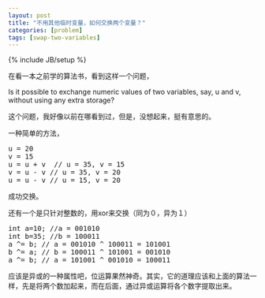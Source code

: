 ```yaml
---
layout: post
title: "不用其他临时变量，如何交换两个变量？"
categories: [problem]
tags: [swap-two-variables]
---
```

{% include JB/setup %}

在看一本之前学的算法书，看到这样一个问题，

Is it possible to exchange numeric values of two variables, say, u and v, without using any extra storage?

这个问题，我好像以前在哪看到过，但是，没想起来，挺有意思的。

一种简单的方法，

<div class="highlight"><pre>
u = 20
v = 15
u = u + v  // u = 35, v = 15
v = u - v // u = 35, v = 20
u = u - v // u = 15, v = 20
</pre></div>

成功交换。

还有一个是只针对整数的，用xor来交换（同为０，异为１）

<div class="highlight"><pre>
int a=10; //a = 001010
int b=35; //b = 100011
a ^= b; // a = 001010 ^ 100011 = 101001
b ^= a; // b = 100011 ^ 101001 = 001010
a ^= b; // a = 101001 ^ 001010 = 100011
</pre></div>

应该是异或的一种属性吧，位运算果然神奇。其实，它的道理应该和上面的算法一样，先是将两个数加起来，而在后面，通过异或运算将各个数字提取出来。

